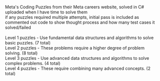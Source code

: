 Meta's Coding Puzzles from their Meta careers website, solved in C# uploaded when I have time to solve them
<br/>
if any puzzles required multiple attempts, initial pass is included as commented out code to show thought process and how many test cases it solved/failed
<br/>
<br/> Level 1 puzzles - Use fundamental data structures and algorithms to solve basic puzzles. (7 total)
<br/> Level 2 puzzles - These problems require a higher degree of problem solving. (8 total)
<br/> Level 3 puzzles - Use advanced data structures and algorithms to solve complex problems. (4 total)
<br/> Level 4 puzzles - These require combining many advanced concepts. (2 total)
